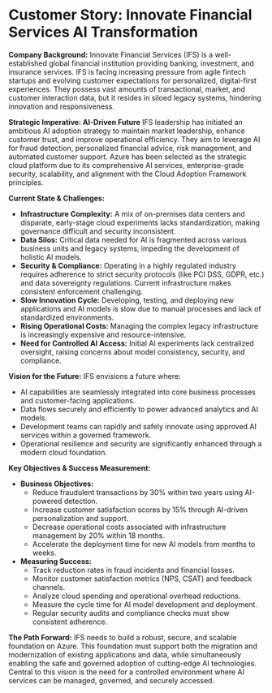 # Customer Story: Innovate Financial Services AI Transformation

**Company Background:**
Innovate Financial Services (IFS) is a well-established global financial institution providing banking, investment, and insurance services. IFS is facing increasing pressure from agile fintech startups and evolving customer expectations for personalized, digital-first experiences. They possess vast amounts of transactional, market, and customer interaction data, but it resides in siloed legacy systems, hindering innovation and responsiveness.

**Strategic Imperative: AI-Driven Future**
IFS leadership has initiated an ambitious AI adoption strategy to maintain market leadership, enhance customer trust, and improve operational efficiency. They aim to leverage AI for fraud detection, personalized financial advice, risk management, and automated customer support. Azure has been selected as the strategic cloud platform due to its comprehensive AI services, enterprise-grade security, scalability, and alignment with the Cloud Adoption Framework principles.

**Current State & Challenges:**
* **Infrastructure Complexity:** A mix of on-premises data centers and disparate, early-stage cloud experiments lacks standardization, making governance difficult and security inconsistent.
* **Data Silos:** Critical data needed for AI is fragmented across various business units and legacy systems, impeding the development of holistic AI models.
* **Security & Compliance:** Operating in a highly regulated industry requires adherence to strict security protocols (like PCI DSS, GDPR, etc.) and data sovereignty regulations. Current infrastructure makes consistent enforcement challenging.
* **Slow Innovation Cycle:** Developing, testing, and deploying new applications and AI models is slow due to manual processes and lack of standardized environments.
* **Rising Operational Costs:** Managing the complex legacy infrastructure is increasingly expensive and resource-intensive.
* **Need for Controlled AI Access:** Initial AI experiments lack centralized oversight, raising concerns about model consistency, security, and compliance.

**Vision for the Future:**
IFS envisions a future where:
* AI capabilities are seamlessly integrated into core business processes and customer-facing applications.
* Data flows securely and efficiently to power advanced analytics and AI models.
* Development teams can rapidly and safely innovate using approved AI services within a governed framework.
* Operational resilience and security are significantly enhanced through a modern cloud foundation.

**Key Objectives & Success Measurement:**

* **Business Objectives:**
    * Reduce fraudulent transactions by 30% within two years using AI-powered detection.
    * Increase customer satisfaction scores by 15% through AI-driven personalization and support.
    * Decrease operational costs associated with infrastructure management by 20% within 18 months.
    * Accelerate the deployment time for new AI models from months to weeks.
* **Measuring Success:**
    * Track reduction rates in fraud incidents and financial losses.
    * Monitor customer satisfaction metrics (NPS, CSAT) and feedback channels.
    * Analyze cloud spending and operational overhead reductions.
    * Measure the cycle time for AI model development and deployment.
    * Regular security audits and compliance checks must show consistent adherence.

**The Path Forward:**
IFS needs to build a robust, secure, and scalable foundation on Azure. This foundation must support both the migration and modernization of existing applications and data, while simultaneously enabling the safe and governed adoption of cutting-edge AI technologies. Central to this vision is the need for a controlled environment where AI services can be managed, governed, and securely accessed.
